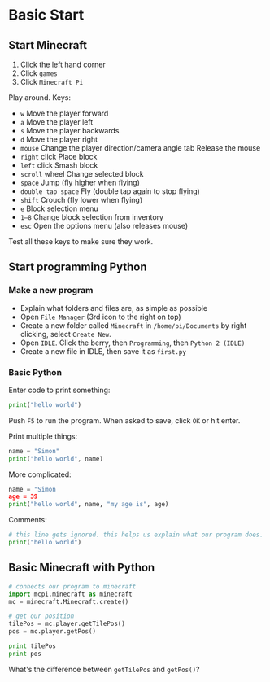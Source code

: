 # Basic Start #

## Start Minecraft ##

1. Click the left hand corner
2. Click `games`
3. Click `Minecraft Pi`

Play around. Keys:

* `w` Move the player forward
* `a` Move the player left
* `s` Move the player backwards
* `d` Move the player right
* `mouse` Change the player direction/camera angle tab Release the mouse
* `right` click Place block
* `left` click Smash block
* `scroll` wheel Change selected block
* `space` Jump (fly higher when flying)
* `double tap space` Fly (double tap again to stop flying)
* `shift` Crouch (fly lower when flying)
* `e` Block selection menu
* `1–8` Change block selection from inventory
* `esc` Open the options menu (also releases mouse)

Test all these keys to make sure they work.

## Start programming Python ##

### Make a new program ###

* Explain what folders and files are, as simple as possible
* Open `File Manager` (3rd icon to the right on top)
* Create a new folder called `Minecraft` in `/home/pi/Documents` by right clicking, select `Create New`.
* Open `IDLE`. Click the berry, then `Programming`, then `Python 2 (IDLE)`
* Create a new file in IDLE, then save it as `first.py`

### Basic Python ###

Enter code to print something:

```python
print("hello world")
```

Push `F5` to run the program. When asked to save, click `OK` or hit enter.

Print multiple things:

```python
name = "Simon"
print("hello world", name)
```

More complicated:

```python
name = "Simon
age = 39
print("hello world", name, "my age is", age)
```

Comments:

```python
# this line gets ignored. this helps us explain what our program does.
print("hello world")
```

## Basic Minecraft with Python ##

```python
# connects our program to minecraft
import mcpi.minecraft as minecraft
mc = minecraft.Minecraft.create()

# get our position
tilePos = mc.player.getTilePos()
pos = mc.player.getPos()

print tilePos
print pos
```

What's the difference between `getTilePos` and `getPos()`?
